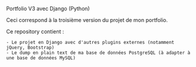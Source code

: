 Portfolio V3 avec Django (Python)

Ceci correspond à la troisième version du projet de mon portfolio.

Ce repository contient :

    - Le projet en Django avec d'autres plugins externes (notamment jQuery, Bootstrap)
    - Le dump en plain text de ma base de données PostgreSQL (à adapter à une base de données MySQL) 
